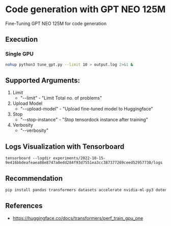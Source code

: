 # Code generation with GPT NEO 125M

Fine-Tuning GPT NEO 125M for code generation

## Execution

### Single GPU

```bash
nohup python3 tune_gpt.py --limit 10 > output.log 2>&1 &
```

## Supported Arguments:

1. Limit
    - "--limit" - "Limit Total no. of problems"
2. Upload Model
    - "--upload-model" - "Upload fine-tuned model to Huggingface"
3. Stop
    - "--stop-instance" - "Stop tensordock instance after training"
4. Verbosity
    - "--verbosity"
## Logs Visualization with Tensorboard

```
tensorboard --logdir experiments/2022-10-15-9e416bbdeafeaea88e8747a0edd284f93d7551ea3cc387377269ceed52957730/logs
```
## Recommendation

```bash
pip install pandas transformers datasets accelerate nvidia-ml-py3 dotenv
```

## References

- https://huggingface.co/docs/transformers/perf_train_gpu_one
